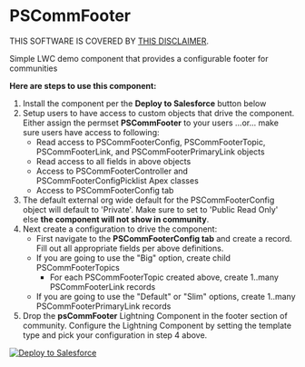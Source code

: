 # PSCommFooter
THIS SOFTWARE IS COVERED BY [THIS DISCLAIMER](https://raw.githubusercontent.com/thedges/Disclaimer/master/disclaimer.txt).

Simple LWC demo component that provides a configurable footer for communities 

<b>Here are steps to use this component:</b>
  1. Install the component per the **Deploy to Salesforce** button below
  2. Setup users to have access to custom objects that drive the component. Either assign the permset **PSCommFooter** to your users  ...or... make sure users have access to following:
     * Read access to PSCommFooterConfig, PSCommFooterTopic, PSCommFooterLink, and PSCommFooterPrimaryLink objects 
     * Read access to all fields in above objects
     * Access to PSCommFooterController and PSCommFooterConfigPicklist Apex classes
     * Access to PSCommFooterConfig tab
  3. The default external org wide default for the PSCommFooterConfig object will default to 'Private'. Make sure to set to 'Public Read Only' else **the component will not show in community**.
  4. Next create a configuration to drive the component:
     * First navigate to the **PSCommFooterConfig tab** and create a record. Fill out all appropriate fields per above definitions.
     * If you are going to use the "Big" option, create child PSCommFooterTopics
       * For each PSCommFooterTopic created above, create 1..many PSCommFooterLink records
     * If you are going to use the "Default" or "Slim" options, create 1..many PSCommFooterPrimaryLink records
  6. Drop the **psCommFooter** Lightning Component in the footer section of community. Configure the Lightning Component by setting the template type and pick your configuration in step 4 above.


<a href="https://githubsfdeploy.herokuapp.com">
  <img alt="Deploy to Salesforce"
       src="https://raw.githubusercontent.com/afawcett/githubsfdeploy/master/deploy.png">
</a>
